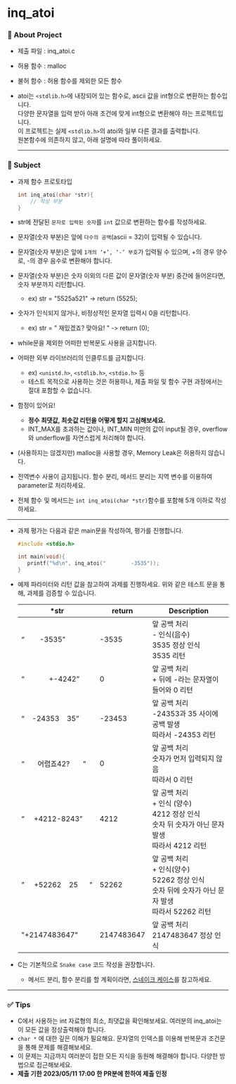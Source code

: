 # inq_atoi

### 📝 About Project
- 제출 파일 : inq_atoi.c
- 허용 함수 : malloc
- 불허 함수 : 허용 함수를 제외한 모든 함수
  
- atoi는 `<stdlib.h>`에 내장되어 있는 함수로, ascii 값을 int형으로 변환하는 함수입니다.<br>
  다양한 문자열을 입력 받아 아래 조건에 맞게 int형으로 변환해야 하는 프로젝트입니다.<br>
  이 프로젝트는 실제 `<stdlib.h>`의 atoi와 일부 다른 결과를 출력합니다.<br>
  원본함수에 의존하지 않고, 아래 설명에 따라 풀이하세요.

  ---

### 🚀 Subject

- 과제 함수 프로토타입

    ```c
    int inq_atoi(char *str){
        // 작성 부분
    }
    ```

- str에 전달된 `문자로 입력된 숫자`를 `int` 값으로 변환하는 함수를 작성하세요.
- 문자열(숫자 부분)은 앞에 `다수의 공백`(ascii = 32)이 입력될 수 있습니다.
- 문자열(숫자 부분)은 앞에 `1개의 ‘+’, ‘-’ 부호`가 입력될 수 있으며, +의 경우 양수로, -의 경우 음수로 변환해야 합니다.
- 문자열(숫자 부분)은 숫자 이외의 다른 값이 문자열(숫자 부분) 중간에 들어온다면, 숫자 부분까지 리턴합니다.
  - ex) str = "5525a521" -> return (5525);
- 숫자가 인식되지 않거나, 비정상적인 문자열 입력시 0을 리턴합니다.
  - ex) str = "    재밌겠죠? 맞아요!  " -> return (0);
- while문을 제외한 어떠한 반복문도 사용을 금지합니다.
- 어떠한 외부 라이브러리의 인클루드를 금지합니다.
    - ex) `<unistd.h>`, `<stdlib.h>`, `<stdio.h>` 등
    - 테스트 목적으로 사용하는 것은 허용하나, 제출 파일 및 함수 구현 과정에서는 절대 포함할 수 없습니다.
- 함정이 있어요!
  - **정수 최댓값, 최솟값 리턴을 어떻게 할지 고심해보세요.**
  - INT_MAX를 초과하는 값이나, INT_MIN 미만의 값이 input될 경우, overflow와 underflow를 자연스럽게 처리해야 합니다.
- (사용하지는 않겠지만) malloc을 사용할 경우, Memory Leak은 허용하지 않습니다.
- 전역변수 사용이 금지됩니다. 함수 분리, 메서드 분리는 지역 변수를 이용하여 parameter로 처리하세요.
- 전체 함수 및 메서드는 `int inq_atoi(char *str)`함수를 포함해 5개 이하로 작성하세요.
---

- 과제 평가는 다음과 같은 main문을 작성하여, 평가를 진행합니다.
    
    ```c
    #include <stdio.h>
    
    int main(void){
       printf("%d\n", inq_atoi("        -3535"));
    }
    ```
    
- 예제 파라미터와 리턴 값을 참고하여 과제를 진행하세요.
위와 같은 테스트 문을 통해, 과제를 검증할 수 있습니다.
    
    
    | *str | return | Description |
    | --- | --- | --- |
    | “&nbsp;&nbsp;&nbsp;&nbsp;&nbsp;&nbsp;&nbsp;&nbsp;-3535” | -3535 | 앞 공백 처리 <br>- 인식(음수)<br>3535 정상 인식<br>3535 리턴 |
    | “&nbsp;&nbsp;&nbsp;&nbsp;&nbsp;&nbsp;&nbsp;&nbsp;&nbsp;&nbsp;&nbsp;&nbsp;&nbsp;+-4242” | 0 | 앞 공백 처리<br>+ 뒤에 -라는 문자열이 들어와 0 리턴 |
    | “&nbsp;&nbsp;&nbsp;&nbsp;-24353&nbsp;&nbsp;&nbsp;&nbsp;35” | -23453 | 앞 공백 처리<br>-24353과 35 사이에 공백 발생<br>따라서 -24353 리턴 |
    | “&nbsp;&nbsp;&nbsp;&nbsp;&nbsp;&nbsp;&nbsp;어렵죠42?&nbsp;&nbsp;&nbsp;&nbsp;&nbsp;&nbsp;&nbsp;” | 0 | 앞 공백 처리<br>숫자가 먼저 입력되지 않음<br>따라서 0 리턴 |
    | “&nbsp;&nbsp;&nbsp;&nbsp;&nbsp;+4212-8243” | 4212 | 앞 공백 처리<br>+ 인식 (양수)<br>4212 정상 인식<br>숫자 뒤 숫자가 아닌 문자 발생<br>따라서 4212 리턴 |
    |"&nbsp;&nbsp;&nbsp;&nbsp;&nbsp;+52262&nbsp;&nbsp;&nbsp;&nbsp;25&nbsp;&nbsp;&nbsp;&nbsp;&nbsp;&nbsp;"|52262|앞 공백 처리</br>+ 인식(양수)</br>52262 정상 인식<br>숫자 뒤에 숫자가 아닌 문자 발생<br>따라서 52262 리턴
    |"+2147483647"|2147483647|앞 공백 처리<br>2147483647 정상 인식|따라서 2147483647 리턴|


- C는 기본적으로 `Snake case` 코드 작성을 권장합니다.
  - 메서드 분리, 함수 분리를 할 계획이라면, [스네이크 케이스](https://blog.naver.com/PostView.nhn?blogId=ki630808&logNo=222175522625&categoryNo=49&parentCategoryNo=40&viewDate=&currentPage=1&postListTopCurrentPage=1&from=postView)를 참고하세요.

---

### ✅ Tips

 - C에서 사용하는 int 자료형의 최소, 최댓값을 확인해보세요. 여러분의 inq_atoi는 이 모든 값을 정상출력해야 합니다.
 - `char *` 에 대한 깊은 이해가 필요해요. 문자열의 인덱스를 이용해 반복문과 조건문을 통해 문제를 해결해보세요.
 - 이 문제는 지금까지 여러분이 접한 모든 지식을 동원해 해결해야 합니다. 다양한 방법으로 접근해보세요.
 - **제출 기한 2023/05/11 17:00 한 PR분에 한하여 제출 인정**